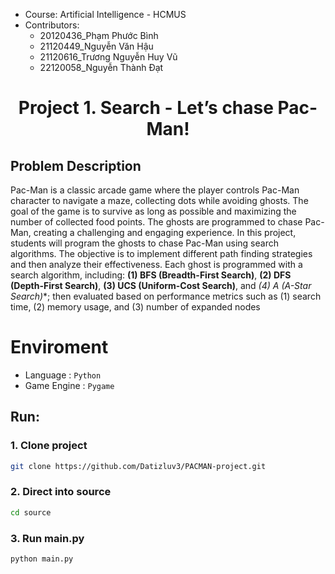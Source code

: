 - Course: Artificial Intelligence - HCMUS  
- Contributors:
  * 20120436_Phạm Phước Bình
  * 21120449_Nguyễn Văn Hậu
  * 21120616_Trương Nguyễn Huy Vũ
  * 22120058_Nguyễn Thành Đạt

<h1 align='center'> Project 1. Search - Let’s chase Pac-Man!</h1>

## Problem Description
Pac-Man is a classic arcade game where the player controls Pac-Man character to navigate a maze,
collecting dots while avoiding ghosts. The goal of the game is to survive as long as possible and
maximizing the number of collected food points. The ghosts are programmed to chase Pac-Man,
creating a challenging and engaging experience.
In this project, students will program the ghosts to chase Pac-Man using search algorithms.
The objective is to implement different path finding strategies and then analyze their effectiveness.
Each ghost is programmed with a search algorithm, including: **(1) BFS (Breadth-First Search)**,
**(2) DFS (Depth-First Search)**, **(3) UCS (Uniform-Cost Search)**, and **(4) A* (A-Star Search)**;
then evaluated based on performance metrics such as (1) search time, (2) memory usage, and
(3) number of expanded nodes


# Enviroment
- Language        : `Python`
- Game Engine     : `Pygame`

## Run:
### 1. Clone project
```bash
git clone https://github.com/Datizluv3/PACMAN-project.git
```

### 2. Direct into source
```bash
cd source
```

### 3. Run main.py
```bash
python main.py
```



